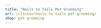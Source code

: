 ```yaml
---
title: "Nails to Tails Pet Grooming"
url: /clinton/nails-to-tails-pet-grooming/
shop: pet grooming
---
```

